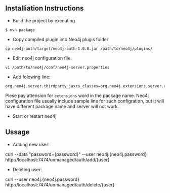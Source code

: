 ## Installiation Instructions

* Build the project by executing 

```
$ mvn package
```

* Copy compiled plugin into Neo4j plugis folder

```
cp neo4j-auth/target/neo4j-auth-1.0.0.jar /path/to/neo4j/plugins/
```

* Edit neo4j configuration file. 

```
vi /path/to/neo4j/conf/neo4j-server.properties
```

* Add folowing line:

```
org.neo4j.server.thirdparty_jaxrs_classes=org.neo4j.extensions.server.unmanaged=/unmanaged
```

Plese pay attension for `extensions` word in the package name. Neo4j configuration file usually include sample line for such configration, but it will have different package name and server will not work.

 
* Start or restart neo4j 

## Ussage

* Adding new user:

curl --data "password={password}" --user neo4j:{neo4j.password} http://localhost:7474/unmanaged/auth/add/{user}

* Deleting user:

curl --user neo4j:{neo4j.password} http://localhost:7474/unmanaged/auth/delete/{user}
 
